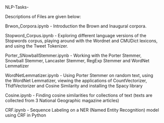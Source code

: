 NLP-Tasks-


Descriptions of Files are given below:


Brwon_Corpora.ipynb - Introduction the Brown and Inaugural corpora.

Stopword_Corpus.ipynb - Exploring different language versions of the Stopwords corpus, playing around with the Wordnet and CMUDict lexicons, and using the Tweet Tokenizer.

Porter_SNowballStemmer.ipynb - Working with the Porter Stemmer, Snowball Stemmer, Lancaster Stemmer, RegExp Stemmer and WordNet Lemmatizer

WordNetLemmatizer.ipynb - Using Porter Stemmer on random text, using the WordNet Lemmatizer, viewing the applications of CountVectorizer, TfidfVectorizer and Cosine Similarity and installing the Spacy library

Cosine.ipynb - Finding cosine similarities for collections of text (texts are collected from 3 National Geographic magazine articles)

CRF.ipynb - Sequence Labeling on a NER (Named Entity Recognition) model using CRF in Python
